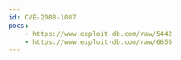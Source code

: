 ```yaml
---
id: CVE-2008-1087
pocs:
    - https://www.exploit-db.com/raw/5442
    - https://www.exploit-db.com/raw/6656
---
```

